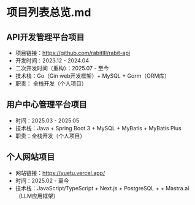 # 项目列表总览.md

## API开发管理平台项目
- 项目链接：https://github.com/rabitIII/rabit-api
- 开发时间：2023.12 - 2024.04
- 二次开发时间（重构）：2025.07 - 至今
- 技术栈：Go（Gin web开发框架）+ MySQL + Gorm（ORM库）
- 职责： 全栈开发（个人项目）

## 用户中心管理平台项目
- 时间：2025.03 - 2025.05
- 技术栈：Java + Spring Boot 3 + MySQL + MyBatis + MyBatis Plus
- 职责：全栈开发（个人项目）

## 个人网站项目
- 网站链接：https://yuetu.vercel.app/
- 时间：2025.02 - 至今
- 技术栈：JavaScript/TypeScript + Next.js + PostgreSQL +  + Mastra.ai（LLM应用框架）